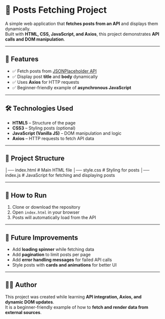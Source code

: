 # 📝 Posts Fetching Project

A simple web application that **fetches posts from an API** and displays them dynamically.  
Built with **HTML, CSS, JavaScript, and Axios**, this project demonstrates **API calls and DOM manipulation**.

---

## 📌 Features
- ✅ Fetch posts from [JSONPlaceholder API](https://jsonplaceholder.typicode.com/posts)  
- ✅ Display post **title** and **body** dynamically  
- ✅ Uses **Axios** for HTTP requests  
- ✅ Beginner-friendly example of **asynchronous JavaScript**  

---

## 🛠️ Technologies Used
- **HTML5** – Structure of the page  
- **CSS3** – Styling posts (optional)  
- **JavaScript (Vanilla JS)** – DOM manipulation and logic  
- **Axios** – HTTP requests to fetch API data  

---

## 📂 Project Structure
│── index.html # Main HTML file
│── style.css # Styling for posts
│── index.js # JavaScript for fetching and displaying posts


---

## 🚀 How to Run
1. Clone or download the repository  
2. Open `index.html` in your browser  
3. Posts will automatically load from the API  

---

## 🎯 Future Improvements
- Add **loading spinner** while fetching data  
- Add **pagination** to limit posts per page  
- Add **error handling messages** for failed API calls  
- Style posts with **cards and animations** for better UI  

---

## 👨‍💻 Author
This project was created while learning **API integration, Axios, and dynamic DOM updates**.  
It is a beginner-friendly example of how to **fetch and render data from external sources**.
